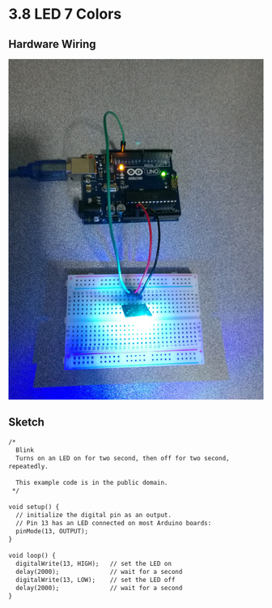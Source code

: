 # 3.8 LED 7 Colors

## Hardware Wiring
![Image](../../Examples/sensor-kit-for-arduino/030_led_7colors.jpg)

## Sketch
```
/*
  Blink
  Turns on an LED on for two second, then off for two second, repeatedly.
 
  This example code is in the public domain.
 */

void setup() {                
  // initialize the digital pin as an output.
  // Pin 13 has an LED connected on most Arduino boards:
  pinMode(13, OUTPUT);     
}

void loop() {
  digitalWrite(13, HIGH);   // set the LED on
  delay(2000);              // wait for a second
  digitalWrite(13, LOW);    // set the LED off
  delay(2000);              // wait for a second
}
```